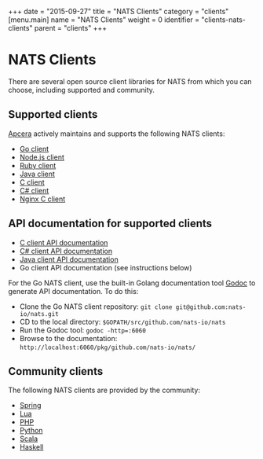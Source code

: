 +++
date = "2015-09-27"
title = "NATS Clients"
category = "clients"
[menu.main]
  name = "NATS Clients"
  weight = 0
  identifier = "clients-nats-clients"
  parent = "clients"
+++

# NATS Clients

There are several open source client libraries for NATS from which you can choose, including supported and community.

## Supported clients

[Apcera](https://www.apcera.com/) actively maintains and supports the following NATS clients:

- [Go client](https://github.com/nats-io/nats)
- [Node.js client](https://github.com/nats-io/node-nats)
- [Ruby client](https://github.com/nats-io/ruby-nats)
- [Java client](https://github.com/nats-io/jnats)
- [C client](https://github.com/nats-io/cnats)
- [C# client](https://github.com/nats-io/csnats)
- [Nginx C client](https://github.com/nats-io/nginx-nats)

## API documentation for supported clients

- [C client API documentation](http://nats-io.github.io/cnats/)
- [C# client API documentation](http://nats-io.github.io/csnats/)
- [Java client API documentation](http://nats-io.github.io/jnats)
- Go client API documentation (see instructions below)

For the Go NATS client, use the built-in Golang documentation tool [Godoc](https://godoc.org/golang.org/x/tools/cmd/godoc) to generate API documentation. To do this:

- Clone the Go NATS client repository: `git clone git@github.com:nats-io/nats.git`
- CD to the local directory: `$GOPATH/src/github.com/nats-io/nats`
- Run the Godoc tool: `godoc -http=:6060`
- Browse to the documentation: `http://localhost:6060/pkg/github.com/nats-io/nats/`

## Community clients

The following NATS clients are provided by the community:

- [Spring](https://github.com/cloudfoundry-community/java-nats)
- [Lua](https://github.com/DawnAngel/lua-nats)
- [PHP](https://github.com/repejota/phpnats)
- [Python](https://github.com/mcuadros/pynats)
- [Scala](https://github.com/tyagihas/scala_nats/)
- [Haskell](https://github.com/ondrap/nats-queue)

